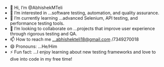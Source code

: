 - 👋 Hi, I’m @AbhishekMTeli
- 👀 I’m interested in ...software testing, automation, and quality assurance.
- 🌱 I’m currently learning ...advanced Selenium, API testing, and performance testing tools.
- 💞️ I’m looking to collaborate on ...projects that improve user experience through rigorous testing and QA.
- 📫 How to reach me ...abhishekteli18@gmail.com /7349270018
- 😄 Pronouns: ...He/Him
- ⚡ Fun fact: ...I enjoy learning about new testing frameworks and love to dive into code in my free time!

<!---
AbhishekMTeli/AbhishekMTeli is a ✨ special ✨ repository because its `README.md` (this file) appears on your GitHub profile.
You can click the Preview link to take a look at your changes.
--->
